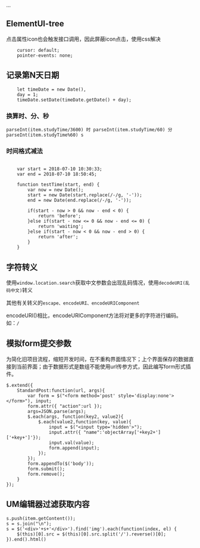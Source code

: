...

## ElementUI-tree
点击属性icon也会触发接口调用，因此屏蔽icon点击，使用css解决

```
    cursor: default;
    pointer-events: none;

```



## 记录第N天日期

```  
    let timeDate = new Date(),
    day = 1;
    timeDate.setDate(timeDate.getDate() + day);

```


### 换算时、分、秒

``` parseInt(item.studyTime/3600) 时 parseInt(item.studyTime/60) 分 parseInt(item.studyTime%60) s ```


### 时间格式减法

```

	var start = 2018-07-10 10:30:33;
	var end = 2018-07-10 18:50:45;

	function testTime(start, end) {
		var now = new Date();
		start = new Date(start.replace(/-/g, '-'));
		end = new Date(end.replace(/-/g, '-'));

		if(start - now > 0 && now - end < 0) {
			return 'before';
		}else if(start - now <= 0 && now - end <= 0) {
			return 'waiting';
		}else if(start - now < 0 && now - end > 0) {
			return 'after';
		}
	}

```


## 字符转义

使用`window.location.search`获取中文参数会出现乱码情况，使用`decodeURI(乱码中文)`转义

其他有关转义的`escape、encodeURI、encodeURIComponent`

encodeURI()相比，encodeURIComponent方法将对更多的字符进行编码。如：`/`


## 模拟form提交参数

为简化旧项目流程，缩短开发时间，在不重构界面情况下；上个界面保存的数据直接到当前界面；由于数据形式是数组不能使用url传参方式，因此编写form形式插件。

```
$.extend({
	StandardPost:function(url, args){
		var form = $("<form method='post' style='display:none'></form>"), input;
		form.attr({ "action":url });
		args=JSON.parse(args);
		$.each(args, function(key2, value2){
			$.each(value2,function(key, value){
				input = $("<input type='hidden'>");
				input.attr({ "name":'objectArray['+key2+']['+key+']'});
				input.val(value);
				form.append(input);
			});
		});
		form.appendTo($('body'));
		form.submit();
		form.remove();
	}
});

```


## UM编辑器过滤获取内容

```
s.push(item.getContent());
s = s.join("\n");
s = $('<div>'+s+'</div>').find('img').each(function(index, el) {
    $(this)[0].src = $(this)[0].src.split('/').reverse()[0];
}).end().html()

```